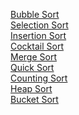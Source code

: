 [Bubble Sort](#Bubble-Sort)<br/>
[Selection Sort](#Selection-Sort)<br/>
[Insertion Sort](#Insertion-Sort)<br/>
[Cocktail Sort](#Cocktail-Sort)<br/>
[Merge Sort](#Merge-Sort)<br/>
[Quick Sort](#Quick-Sort)<br/>
[Counting Sort](#Counting-Sort)<br/>
[Heap Sort](#Heap-Sort)<br/>
[Bucket Sort](#Bucket-Sort)<br/>